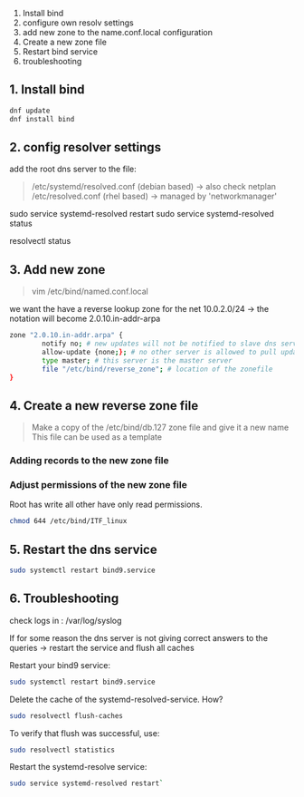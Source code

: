 
1. Install bind
2. configure own resolv settings
3. add new zone to the name.conf.local configuration
4. Create a new zone file
5. Restart bind service
6. troubleshooting

## 1. Install bind
```bash
dnf update
dnf install bind
```

## 2. config resolver settings

add the root dns server to the file:
>/etc/systemd/resolved.conf  (debian based)
>	-> also check netplan
>/etc/resolved.conf (rhel based)
>	-> managed by 'networkmanager'

sudo service systemd-resolved restart
sudo service systemd-resolved status

resolvectl status
## 3. Add new zone
> vim /etc/bind/named.conf.local

we want the have a reverse lookup zone for the net 10.0.2.0/24
-> the notation will become 2.0.10.in-addr-arpa

```bash
zone "2.0.10.in-addr.arpa" {
		notify no; # new updates will not be notified to slave dns servers
		allow-update {none;}; # no other server is allowed to pull updates
		type master; # this server is the master server
		file "/etc/bind/reverse_zone"; # location of the zonefile
}
```
## 4. Create a new reverse zone file

> Make a copy of the /etc/bind/db.127 zone file and give it a new name
> This file can be used as a template

### Adding records to the new zone file

### Adjust permissions of the new zone file
Root has write all other have only read permissions.
```bash
chmod 644 /etc/bind/ITF_linux
```

## 5. Restart the dns service
```bash
sudo systemctl restart bind9.service
```

## 6. Troubleshooting

check logs in :  /var/log/syslog

If for some reason the dns server is not giving correct answers to the queries -> restart the service and flush all caches

Restart your bind9 service:
```bash
sudo systemctl restart bind9.service
```

Delete the cache of the systemd-resolved-service. How?
```bash
sudo resolvectl flush-caches
```

To verify that flush was successful, use:
```bash
sudo resolvectl statistics
```

Restart the systemd-resolve service:
```bash
sudo service systemd-resolved restart`
```

